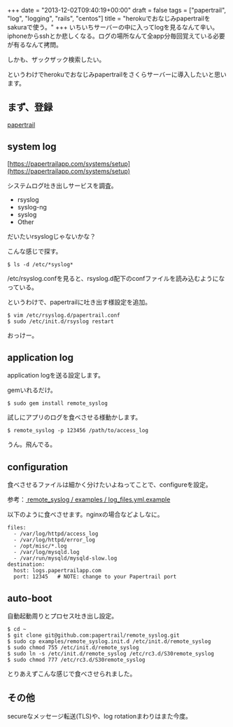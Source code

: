 +++
date = "2013-12-02T09:40:19+00:00"
draft = false
tags = ["papertrail", "log", "logging", "rails", "centos"]
title = "herokuでおなじみpapertrailをsakuraで使う。"
+++
いちいちサーバーの中に入ってlogを見るなんて辛い。iphoneからsshとか悲しくなる。ログの場所なんて全app分毎回覚えている必要が有るなんて拷問。

しかも、ザックザック検索したい。

というわけでherokuでおなじみpapertrailをさくらサーバーに導入したいと思います。

まず、登録
--------

[papertrail](https://papertrailapp.com)

system log
----------

[https://papertrailapp.com/systems/setup](https://papertrailapp.com/systems/setup)

システムログ吐き出しサービスを調査。

* rsyslog
* syslog-ng
* syslog
* Other

だいたいrsyslogじゃないかな？

こんな感じで探す。

	$ ls -d /etc/*syslog*
	
/etc/rsyslog.confを見ると、rsyslog.d配下のconfファイルを読み込むようになっている。

というわけで、papertrailに吐き出す様設定を追加。

	$ vim /etc/rsyslog.d/papertrail.conf
	$ sudo /etc/init.d/rsyslog restart
	
おっけー。


application log
---------------

application logを送る設定します。

gemいれるだけ。

	$ sudo gem install remote_syslog
	
試しにアプリのログを食べさせる様動かします。

	$ remote_syslog -p 123456 /path/to/access_log
	
うん。飛んでる。

configuration
-------------

食べさせるファイルは細かく分けたいよねってことで、configureを設定。

参考：[ remote_syslog / examples / log_files.yml.example](https://github.com/papertrail/remote_syslog/blob/master/examples/log_files.yml.example)

以下のように食べさせます。nginxの場合などよしなに。

	files: 
	  - /var/log/httpd/access_log
	  - /var/log/httpd/error_log
	  - /opt/misc/*.log
	  - /var/log/mysqld.log
	  - /var/run/mysqld/mysqld-slow.log
	destination:
	  host: logs.papertrailapp.com
	  port: 12345   # NOTE: change to your Papertrail port
	  
auto-boot
---------

自動起動周りとプロセス吐き出し設定。
	
	$ cd ~
	$ git clone git@github.com:papertrail/remote_syslog.git 
	$ sudo cp examples/remote_syslog.init.d /etc/init.d/remote_syslog
	$ sudo chmod 755 /etc/init.d/remote_syslog
	$ sudo ln -s /etc/init.d/remote_syslog /etc/rc3.d/S30remote_syslog
	$ sudo chmod 777 /etc/rc3.d/S30remote_syslog

とりあえずこんな感じで食べさせられました。

その他
-----

secureなメッセージ転送(TLS)や、log rotationまわりはまた今度。




